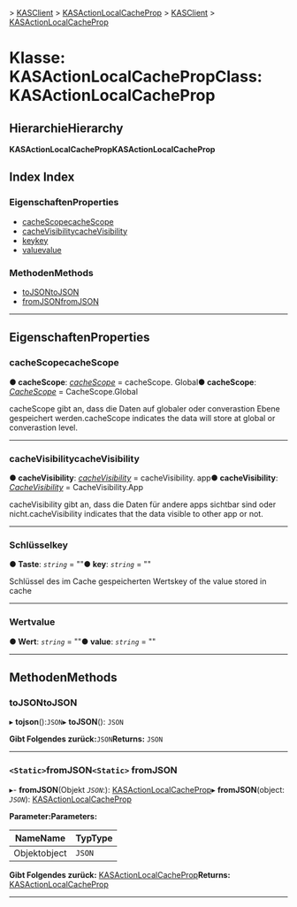 <span data-ttu-id="50610-101">[](../README.md) > [KASClient](../modules/kasclient.md) > [KASActionLocalCacheProp](../classes/kasclient.kasactionlocalcacheprop.md)</span><span class="sxs-lookup"><span data-stu-id="50610-101">[](../README.md) > [KASClient](../modules/kasclient.md) > [KASActionLocalCacheProp](../classes/kasclient.kasactionlocalcacheprop.md)</span></span>

# <a name="class-kasactionlocalcacheprop"></a><span data-ttu-id="50610-102">Klasse: KASActionLocalCacheProp</span><span class="sxs-lookup"><span data-stu-id="50610-102">Class: KASActionLocalCacheProp</span></span>

## <a name="hierarchy"></a><span data-ttu-id="50610-103">Hierarchie</span><span class="sxs-lookup"><span data-stu-id="50610-103">Hierarchy</span></span>

<span data-ttu-id="50610-104">**KASActionLocalCacheProp**</span><span class="sxs-lookup"><span data-stu-id="50610-104">**KASActionLocalCacheProp**</span></span>

## <a name="index"></a><span data-ttu-id="50610-105">Index </span><span class="sxs-lookup"><span data-stu-id="50610-105">Index</span></span>

### <a name="properties"></a><span data-ttu-id="50610-106">Eigenschaften</span><span class="sxs-lookup"><span data-stu-id="50610-106">Properties</span></span>

* [<span data-ttu-id="50610-107">cacheScope</span><span class="sxs-lookup"><span data-stu-id="50610-107">cacheScope</span></span>](kasclient.kasactionlocalcacheprop.md#cachescope)
* [<span data-ttu-id="50610-108">cacheVisibility</span><span class="sxs-lookup"><span data-stu-id="50610-108">cacheVisibility</span></span>](kasclient.kasactionlocalcacheprop.md#cachevisibility)
* [<span data-ttu-id="50610-109">key</span><span class="sxs-lookup"><span data-stu-id="50610-109">key</span></span>](kasclient.kasactionlocalcacheprop.md#key)
* [<span data-ttu-id="50610-110">value</span><span class="sxs-lookup"><span data-stu-id="50610-110">value</span></span>](kasclient.kasactionlocalcacheprop.md#value)
### <a name="methods"></a><span data-ttu-id="50610-111">Methoden</span><span class="sxs-lookup"><span data-stu-id="50610-111">Methods</span></span>

* [<span data-ttu-id="50610-112">toJSON</span><span class="sxs-lookup"><span data-stu-id="50610-112">toJSON</span></span>](kasclient.kasactionlocalcacheprop.md#tojson)
* [<span data-ttu-id="50610-113">fromJSON</span><span class="sxs-lookup"><span data-stu-id="50610-113">fromJSON</span></span>](kasclient.kasactionlocalcacheprop.md#fromjson)

---

## <a name="properties"></a><span data-ttu-id="50610-114">Eigenschaften</span><span class="sxs-lookup"><span data-stu-id="50610-114">Properties</span></span>

<a id="cachescope"></a>

###  <a name="cachescope"></a><span data-ttu-id="50610-115">cacheScope</span><span class="sxs-lookup"><span data-stu-id="50610-115">cacheScope</span></span>

<span data-ttu-id="50610-116">**● cacheScope**: *[cacheScope](../enums/kasclient.cachescope.md)* = cacheScope. Global</span><span class="sxs-lookup"><span data-stu-id="50610-116">**● cacheScope**: *[CacheScope](../enums/kasclient.cachescope.md)* =  CacheScope.Global</span></span>

<span data-ttu-id="50610-117">cacheScope gibt an, dass die Daten auf globaler oder converastion Ebene gespeichert werden.</span><span class="sxs-lookup"><span data-stu-id="50610-117">cacheScope indicates the data will store at global or converastion level.</span></span>

___
<a id="cachevisibility"></a>

###  <a name="cachevisibility"></a><span data-ttu-id="50610-118">cacheVisibility</span><span class="sxs-lookup"><span data-stu-id="50610-118">cacheVisibility</span></span>

<span data-ttu-id="50610-119">**● cacheVisibility**: *[cacheVisibility](../enums/kasclient.cachevisibility.md)* = cacheVisibility. app</span><span class="sxs-lookup"><span data-stu-id="50610-119">**● cacheVisibility**: *[CacheVisibility](../enums/kasclient.cachevisibility.md)* =  CacheVisibility.App</span></span>

<span data-ttu-id="50610-120">cacheVisibility gibt an, dass die Daten für andere apps sichtbar sind oder nicht.</span><span class="sxs-lookup"><span data-stu-id="50610-120">cacheVisibility indicates that the data visible to other app or not.</span></span>

___
<a id="key"></a>

###  <a name="key"></a><span data-ttu-id="50610-121">Schlüssel</span><span class="sxs-lookup"><span data-stu-id="50610-121">key</span></span>

<span data-ttu-id="50610-122">**● Taste**: *`string`* = ""</span><span class="sxs-lookup"><span data-stu-id="50610-122">**● key**: *`string`* = ""</span></span>

<span data-ttu-id="50610-123">Schlüssel des im Cache gespeicherten Werts</span><span class="sxs-lookup"><span data-stu-id="50610-123">key of the value stored in cache</span></span>

___
<a id="value"></a>

###  <a name="value"></a><span data-ttu-id="50610-124">Wert</span><span class="sxs-lookup"><span data-stu-id="50610-124">value</span></span>

<span data-ttu-id="50610-125">**● Wert**: *`string`* = ""</span><span class="sxs-lookup"><span data-stu-id="50610-125">**● value**: *`string`* = ""</span></span>

___

## <a name="methods"></a><span data-ttu-id="50610-126">Methoden</span><span class="sxs-lookup"><span data-stu-id="50610-126">Methods</span></span>

<a id="tojson"></a>

###  <a name="tojson"></a><span data-ttu-id="50610-127">toJSON</span><span class="sxs-lookup"><span data-stu-id="50610-127">toJSON</span></span>

<span data-ttu-id="50610-128">▸ **tojson**():`JSON`</span><span class="sxs-lookup"><span data-stu-id="50610-128">▸ **toJSON**(): `JSON`</span></span>

<span data-ttu-id="50610-129">**Gibt Folgendes zurück:**`JSON`</span><span class="sxs-lookup"><span data-stu-id="50610-129">**Returns:** `JSON`</span></span>

___
<a id="fromjson"></a>

### <a name="static-fromjson"></a><span data-ttu-id="50610-130">`<Static>`fromJSON</span><span class="sxs-lookup"><span data-stu-id="50610-130">`<Static>` fromJSON</span></span>

<span data-ttu-id="50610-131">▸- **fromJSON**(Objekt *`JSON`*:): [KASActionLocalCacheProp](kasclient.kasactionlocalcacheprop.md)</span><span class="sxs-lookup"><span data-stu-id="50610-131">▸ **fromJSON**(object: *`JSON`*): [KASActionLocalCacheProp](kasclient.kasactionlocalcacheprop.md)</span></span>

<span data-ttu-id="50610-132">**Parameter:**</span><span class="sxs-lookup"><span data-stu-id="50610-132">**Parameters:**</span></span>

| <span data-ttu-id="50610-133">Name</span><span class="sxs-lookup"><span data-stu-id="50610-133">Name</span></span> | <span data-ttu-id="50610-134">Typ</span><span class="sxs-lookup"><span data-stu-id="50610-134">Type</span></span> |
| ------ | ------ |
| <span data-ttu-id="50610-135">Objekt</span><span class="sxs-lookup"><span data-stu-id="50610-135">object</span></span> | `JSON` |

<span data-ttu-id="50610-136">**Gibt Folgendes zurück:** [KASActionLocalCacheProp](kasclient.kasactionlocalcacheprop.md)</span><span class="sxs-lookup"><span data-stu-id="50610-136">**Returns:** [KASActionLocalCacheProp](kasclient.kasactionlocalcacheprop.md)</span></span>

___

